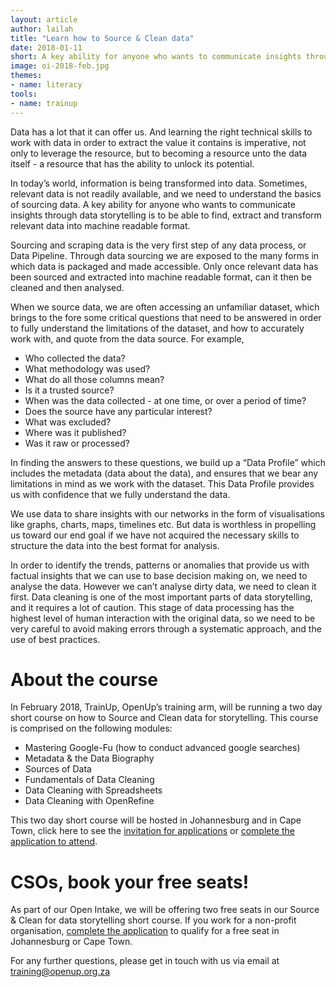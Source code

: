 ```yaml
---
layout: article
author: lailah
title: "Learn how to Source & Clean data"
date: 2018-01-11
short: A key ability for anyone who wants to communicate insights through data storytelling is to be able to find, extract and transform relevant data into machine readable format.
image: oi-2018-feb.jpg
themes:
- name: literacy
tools:
- name: trainup
---
```


Data has a lot that it can offer us. And learning the right technical skills to work with data in order to extract the value it contains is imperative, not only to leverage the resource, but to becoming a resource unto the data itself - a resource that has the ability to unlock its potential.

In today’s world, information is being transformed into data. Sometimes, relevant data is not readily available, and we need to understand the basics of sourcing data. A key ability for anyone who wants to communicate insights through data storytelling is to be able to find, extract and transform relevant data into machine readable format.

Sourcing and scraping data is the very first step of any data process, or Data Pipeline. Through data sourcing we are exposed to the many forms in which data is packaged and made accessible.  Only once relevant data has been sourced and extracted into machine readable format, can it then be cleaned and then analysed.

When we source data, we are often accessing an unfamiliar dataset, which brings to the fore some critical questions that need to be answered in order to fully understand the limitations of the dataset, and how to accurately work with, and quote from the data source. For example, 


* Who collected the data?
* What methodology was used?
* What do all those columns mean?
* Is it a trusted source?
* When was the data collected - at one time, or over a period of time?
* Does the source have any particular interest?
* What was excluded?
* Where was it published?
* Was it raw or processed?

In finding the answers to these questions, we build up a “Data Profile” which includes the metadata (data about the data), and ensures that we bear any limitations in mind as we work with the dataset. This Data Profile provides us with confidence that we fully understand the data.

We use data to share insights with our networks in the form of visualisations like graphs, charts, maps, timelines etc.  But data is worthless in propelling us toward our end goal if we have not acquired the necessary skills to structure the data into the best format for analysis.

In order to identify the trends, patterns or anomalies that provide us with factual insights that we can use to base decision making on, we need to analyse the data. However we can’t analyse dirty data, we need to clean it first.  Data cleaning is one of the most important parts of data storytelling, and it requires a lot of caution.  This stage of data processing has the highest level of human interaction with the original data, so we need to be very careful to avoid making errors through a systematic approach, and the use of best practices.

# About the course

In February 2018, TrainUp, OpenUp’s training arm, will be running a two day short course on how to Source and Clean data for storytelling. This course is comprised on the following modules:

* Mastering Google-Fu (how to conduct advanced google searches)
* Metadata & the Data Biography
* Sources of Data
* Fundamentals of Data Cleaning
* Data Cleaning with Spreadsheets
* Data Cleaning with OpenRefine

This two day short course will be hosted in Johannesburg and in Cape Town, click here to see the [invitation for applications](https://drive.google.com/file/d/1Rffa8j5A3SG-To37ApX5z0GnEo1VemlF/view) or [complete the application to attend](https://docs.google.com/forms/d/e/1FAIpQLScEqxx2GJ6nPKttuTAxN4pK9n8PyAl1BEJVpEkTHfk5RXIpKw/viewform).

# CSOs, book your free seats!

As part of our Open Intake, we will be offering two free seats in our Source & Clean for data storytelling short course. If you work for a non-profit organisation, [complete the application](https://docs.google.com/forms/d/e/1FAIpQLSeMKT63Fi8DqPo-Ivil9TBaqh53VbslgH0jsk3ld1z8z8fg0A/viewform) to qualify for a free seat in Johannesburg or Cape Town.

For any further questions, please get in touch with us via email at training@openup.org.za